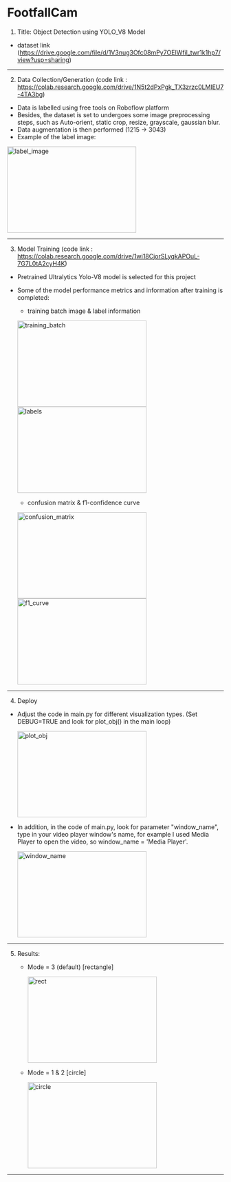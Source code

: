 # FootfallCam
1. Title: Object Detection using YOLO_V8 Model
- dataset link (https://drive.google.com/file/d/1V3nug3Ofc08mPy7OElWfil_twr1k1hp7/view?usp=sharing)

    
***
2. Data Collection/Generation (code link : https://colab.research.google.com/drive/1N5t2dPxPgk_TX3zrzc0LMlEU7-4TA3bg)
- Data is labelled using free tools on Roboflow platform
- Besides, the dataset is set to undergoes some image preprocessing steps, such as Auto-orient, static crop, resize, grayscale, gaussian blur.
- Data augmentation is then performed (1215 -> 3043)
- Example of the label image:
<img src="https://github.com/juxue97/FootfallCam/assets/122148337/00aa6788-0649-4bba-a124-77bd3101a75e" alt="label_image" width="300" height="200">

***
3. Model Training (code link : https://colab.research.google.com/drive/1wi18CjorSLyqkAPOuL-7G7L0tA2cyH4K)
-  Pretrained Ultralytics Yolo-V8 model is selected for this project
-  Some of the model performance metrics and information after training is completed:    
      - training batch image & label information
    
    <img src="https://github.com/juxue97/FootfallCam/assets/122148337/cd64824f-ddee-4649-b34f-2e827187ccbb" alt="training_batch" width="300" height="200"> <img src="https://github.com/juxue97/FootfallCam/assets/122148337/41a8ff2d-59fd-42d6-9c50-541cd3dd1b83" alt="labels" width="300" height="200">
   
      - confusion matrix & f1-confidence curve
    
    <img src="https://github.com/juxue97/FootfallCam/assets/122148337/16f10950-08ab-4c50-920e-0ca7a2ab8236" alt="confusion_matrix" width="300" height="200"> <img src="https://github.com/juxue97/FootfallCam/assets/122148337/1bba81bb-9bfa-4bc0-9b51-36d1f2fded19" alt="f1_curve" width="300" height="200">
   

***
4. Deploy
- Adjust the code in main.py for different visualization types. (Set DEBUG=TRUE and look for plot_obj() in the main loop)
  
  <img src="https://github.com/juxue97/FootfallCam/assets/122148337/ac5ba515-f9da-495d-9e96-1b43ffc919e2" alt="plot_obj" width="300" height="200">     
  

- In addition, in the code of main.py, look for parameter "window_name", type in your video player window's name, for example I used Media Player to open the video, so window_name = 'Media Player'.
  
  <img src="https://github.com/juxue97/FootfallCam/assets/122148337/dc6058ff-894e-49f6-a645-afb6c0317029" alt="window_name" width="300" height="200">     
  

***
5. Results: 
    - Mode = 3 (default) [rectangle]
      
      <img src="https://github.com/juxue97/FootfallCam/assets/122148337/48abb414-bea2-4dd7-9c5b-4c0050a89c32" alt="rect" width="300" height="200">

    - Mode = 1 & 2 [circle]
      
      <img src="https://github.com/juxue97/FootfallCam/assets/122148337/38307d48-75f7-41a4-9d26-07c2a2882f78" alt="circle" width="300" height="200">

***





